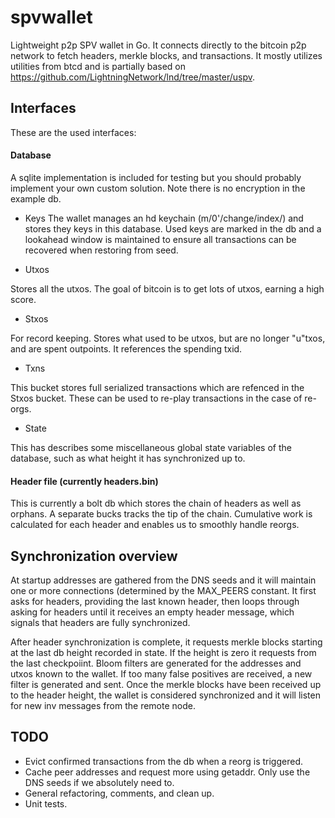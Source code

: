 # spvwallet

Lightweight p2p SPV wallet in Go. It connects directly to the bitcoin p2p network to fetch headers, merkle blocks, and transactions.
It mostly utilizes utilities from btcd and is partially based on https://github.com/LightningNetwork/lnd/tree/master/uspv.

## Interfaces
These are the used interfaces:

#### Database

A sqlite implementation is included for testing but you should probably implement your own custom solution. Note there is no encryption in the example db.

* Keys
The wallet manages an hd keychain (m/0'/change/index/) and stores they keys in this database. Used keys are marked in the db and a lookahead window is maintained to ensure all transactions can be recovered when restoring from seed.

* Utxos

Stores all the utxos.  The goal of bitcoin is to get lots of utxos, earning a high score.

* Stxos

For record keeping. Stores what used to be utxos, but are no longer "u"txos, and are spent outpoints.  It references the spending txid.

* Txns

This bucket stores full serialized transactions which are refenced in the Stxos bucket.  These can be used to re-play transactions in the case of re-orgs.

* State

This has describes some miscellaneous global state variables of the database, such as what height it has synchronized up to.

#### Header file (currently headers.bin)

This is currently a bolt db which stores the chain of headers as well as orphans. A separate bucks tracks the tip of the chain. Cumulative work is calculated for each header and enables us to smoothly handle reorgs.

## Synchronization overview

At startup addresses are gathered from the DNS seeds and it will maintain one or more connections (determined by the MAX_PEERS constant.  It first asks for headers, providing the last known header, then loops through asking for headers until it receives an empty header message, which signals that headers are fully synchronized.

After header synchronization is complete, it requests merkle blocks starting at the last db height recorded in state. If the height is zero it requests from the last checkpoiint. Bloom filters are generated for the addresses and utxos known to the wallet.  If too many false positives are received, a new filter is generated and sent. Once the merkle blocks have been received up to the header height, the wallet is considered synchronized and it will listen for new inv messages from the remote node.

## TODO

* Evict confirmed transactions from the db when a reorg is triggered.
* Cache peer addresses and request more using getaddr. Only use the DNS seeds if we absolutely need to.
* General refactoring, comments, and clean up.
* Unit tests.